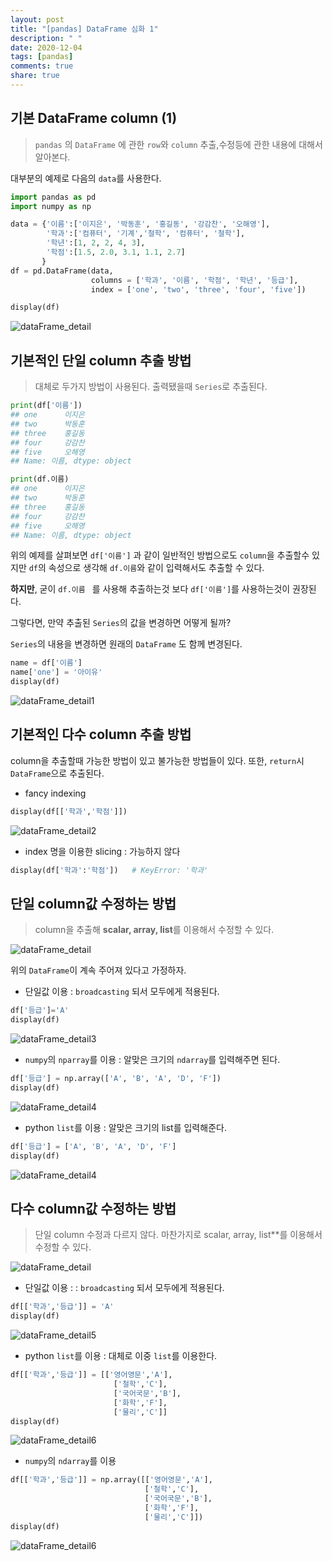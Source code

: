 ```yaml
---
layout: post
title: "[pandas] DataFrame 심화 1"
description: " "
date: 2020-12-04
tags: [pandas]
comments: true
share: true
---
```


## 기본 DataFrame column (1)

> `pandas` 의 `DataFrame` 에 관한 `row`와 `column` 추출,수정등에 관한 내용에 대해서 알아본다.

대부분의 예제로 다음의 `data`를 사용한다.

```python
import pandas as pd
import numpy as np

data = {'이름':['이지은', '박동훈', '홍길동', '강감찬', '오해영'],
        '학과':['컴퓨터', '기계','철학', '컴퓨터', '철학'],
        '학년':[1, 2, 2, 4, 3],
        '학점':[1.5, 2.0, 3.1, 1.1, 2.7]
       }
df = pd.DataFrame(data, 
                  columns = ['학과', '이름', '학점', '학년', '등급'],
                  index = ['one', 'two', 'three', 'four', 'five'])

display(df)
```

![dataFrame_detail](https://github.com/colinch4/colinch4.github.io/blob/master/_posts/2020/ML/markdown-images/dataFrame_detail.png?raw=true)



## 기본적인 단일 column 추출 방법

> 대체로 두가지 방법이 사용된다.  출력됐을때 `Series`로 추출된다.

```python
print(df['이름'])
## one      이지은
## two      박동훈
## three    홍길동
## four     강감찬
## five     오해영
## Name: 이름, dtype: object
```

```python
print(df.이름)
## one      이지은
## two      박동훈
## three    홍길동
## four     강감찬
## five     오해영
## Name: 이름, dtype: object
```

위의 예제를 살펴보면 `df['이름']` 과 같이 일반적인 방법으로도 `column`을 추출할수 있지만 `df`의 속성으로 생각해 `df.이름`와 같이 입력해서도 추출할 수 있다.

**하지만**, 굳이 `df.이름 ` 를 사용해 추출하는것 보다 `df['이름']`를 사용하는것이 권장된다.



그렇다면, 만약 추출된 `Series`의 값을 변경하면 어떻게 될까?

`Series`의 내용을 변경하면 원래의 `DataFrame` 도 함께 변경된다.

```python
name = df['이름']
name['one'] = '아이유'
display(df)
```

![dataFrame_detail1](https://github.com/colinch4/colinch4.github.io/blob/master/_posts/2020/ML/markdown-images/dataFrame_detail1.png?raw=true)



## 기본적인 다수 column 추출 방법

column을 추출할때 가능한 방법이 있고 불가능한 방법들이 있다. 또한, `return`시 `DataFrame`으로 추출된다.

* fancy indexing

```python
display(df[['학과','학점']])
```

  ![dataFrame_detail2](https://github.com/colinch4/colinch4.github.io/blob/master/_posts/2020/ML/markdown-images/dataFrame_detail2.png?raw=true)

* index 명을 이용한 slicing : 가능하지 않다

```python
display(df['학과':'학점'])   # KeyError: '학과'
```



## 단일 column값 수정하는 방법

> column을 추출해 **scalar, array, list**를 이용해서 수정할 수 있다.

![dataFrame_detail](https://github.com/colinch4/colinch4.github.io/blob/master/_posts/2020/ML/markdown-images/dataFrame_detail.png?raw=true)

위의 `DataFrame`이 계속 주어져 있다고 가정하자.

* 단일값 이용 : `broadcasting` 되서 모두에게 적용된다.

```python
df['등급']='A'
display(df)
```

![dataFrame_detail3](https://github.com/colinch4/colinch4.github.io/blob/master/_posts/2020/ML/markdown-images/dataFrame_detail3.png?raw=true)



* `numpy`의 `nparray`를 이용 :  알맞은 크기의 `ndarray`를 입력해주면 된다.

```python
df['등급'] = np.array(['A', 'B', 'A', 'D', 'F'])
display(df)
```

![dataFrame_detail4](https://github.com/colinch4/colinch4.github.io/blob/master/_posts/2020/ML/markdown-images/dataFrame_detail4.png?raw=true)

* python `list`를 이용 : 알맞은 크기의 list를 입력해준다.

```python
df['등급'] = ['A', 'B', 'A', 'D', 'F']
display(df)
```

![dataFrame_detail4](https://github.com/colinch4/colinch4.github.io/blob/master/_posts/2020/ML/markdown-images/dataFrame_detail4.png?raw=true)



## 다수 column값 수정하는 방법

> 단일 column 수정과 다르지 않다.  마찬가지로 scalar, array, list**를 이용해서 수정할 수 있다.

![dataFrame_detail](https://github.com/colinch4/colinch4.github.io/blob/master/_posts/2020/ML/markdown-images/dataFrame_detail.png?raw=true)

* 단일값 이용 :  : `broadcasting` 되서 모두에게 적용된다.

```python
df[['학과','등급']] = 'A'
display(df)
```

![dataFrame_detail5](https://github.com/colinch4/colinch4.github.io/blob/master/_posts/2020/ML/markdown-images/dataFrame_detail5.png?raw=true)

* python `list`를 이용 :  대체로 이중 `list`를 이용한다.

```python
df[['학과','등급']] = [['영어영문','A'],
                       ['철학','C'],
                       ['국어국문','B'],
                       ['화학','F'],
                       ['물리','C']]
display(df)
```

![dataFrame_detail6](https://github.com/colinch4/colinch4.github.io/blob/master/_posts/2020/ML/markdown-images/dataFrame_detail6.png?raw=true)

* `numpy`의 `ndarray`를 이용

```python
df[['학과','등급']] = np.array([['영어영문','A'],
                       		  ['철학','C'],
	                          ['국어국문','B'],
       		                  ['화학','F'],
              		          ['물리','C']])
display(df)
```

![dataFrame_detail6](https://github.com/colinch4/colinch4.github.io/blob/master/_posts/2020/ML/markdown-images/dataFrame_detail6.png?raw=true)